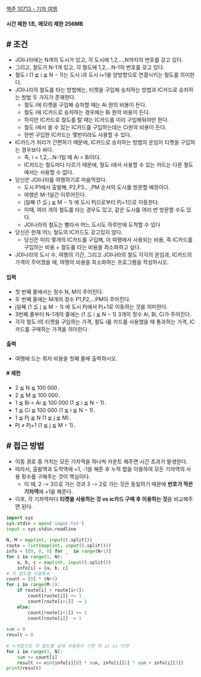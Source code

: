 
[백준 10713 - 기차 여행](https://www.acmicpc.net/problem/10713)

#### **시간 제한 1초, 메모리 제한 256MB**

## **# 조건**

- JOI나라에는 N개의 도시가 있고, 각 도시에 1,2,...,N까지의 번호를 갖고 있다.
- 그리고, 철도가 N-1개 있고, 각 철도에 1,2,...N-1의 번호를 갖고 있다.
- 철도 i (1 ≦ i ≦ N − 1)는 도시 i과 도시 i+1을 양방향으로 연결시키는 철도를 의미한다.
- JOI나라의 철도를 타는 방법에는, 티켓을 구입해 승차하는 방법과 IC카드로 승차하는 방법 두 가지가 존재한다.
	- 철도 i에 티켓을 구입해 승차할 때는 Ai 원의 비용이 든다.
	- 철도 i에 IC카드로 승차하는 경우에는 Bi 원의 비용이 든다. 
	- 하지만 IC카드로 철도를 탈 때는 IC카드를 미리 구입해둬야만 한다. 
	- 철도 i에서 쓸 수 있는 IC카드를 구입하는데는 Ci원의 비용이 든다. 
	- 한번 구입한 IC카드는 몇번이라도 사용할 수 있다.
- IC카드가 처리가 간편하기 때문에, IC카드로 승차하는 방법의 운임이 티켓을 구입하는 경우보다 싸다. 
	- 즉, i = 1,2,...N-1일 때 Ai > Bi이다. 
	- IC카드는 철도마다 다르기 때문에, 철도 i에서 사용할 수 있는 카드는 다른 철도에서는 사용할 수 없다.
- 당신은 JOI나라를 여행하기로 마음먹었다. 
	- 도시 P1에서 출발해, P2,P3... ,PM 순서의 도시를 방문할 예정이다. 
	- 여행은 M-1일간 이루어진다. 
	- j일째 (1 ≦ j ≦ M − 1) 에 도시 Pj으로부터 Pj+1으로 이동한다. 
	- 이때, 여러 개의 철도를 타는 경우도 있고, 같은 도시를 여러 번 방문할 수도 있다. 
	- JOI나라의 철도는 빨라서 어느 도시도 하루만에 도착할 수 있다
- 당신은 현재 어느 철도의 IC카드도 갖고있지 않다. 
	- 당신은 미리 몇개의 IC카드를 구입해, 이 여행에서 사용되는 비용, 즉 IC카드를 구입하는 비용 + 철도를 타는 비용을 최소화하고 싶다.
- JOI나라의 도시 수, 여행의 기간, 그리고 JOI나라의 철도 각각의 운임과, IC카드의 가격이 주어졌을 때, 여행의 비용을 최소화하는 프로그램을 작성하시오.

#### **입력**
- 첫 번째 줄에서는 정수 N, M이 주어진다.
- 두 번째 줄에는 M개의 정수 P1,P2,...PM이 주어진다. 
- j일째 (1 ≦ j ≦ M − 1) 에 도시 Pj에서 Pj+1로 이동하는 것을 의미한다.
- 3번째 줄부터 N-1개의 줄에는 (1 ≦ i ≦ N − 1) 3개의 정수 Ai, Bi, Ci가 주어진다. 
- 각각 철도 i의 티켓을 구입하는 가격, 철도 i를 카드를 사용했을 때 통과하는 가격, IC카드를 구매하는 가격을 의미한다.

#### **출력**
- 여행에 드는 최저 비용을 첫째 줄에 출력하시오.

#### **# 제한**
- 2 ≦ N ≦ 100 000．
- 2 ≦ M ≦ 100 000．
- 1 ≦ Bi < Ai ≦ 100 000 (1 ≦ i ≦ N − 1)．
- 1 ≦ Ci ≦ 100 000 (1 ≦ i ≦ N − 1)．
- 1 ≦ Pj ≦ N (1 ≦ j ≦ M)．
- Pj ≠ Pj+1 (1 ≦ j ≦ M − 1)．

## **# 접근 방법**

- 이동 경로 중 거치는 모든 기차역을 하나씩 카운트 해주면 시간 초과가 발생한다.
- 따라서, 출발역과 도착역에 +1, -1을 해준 후 누적 합을 이용하여 모든 기차역의 사용 횟수를 구해주는 것이 핵심이다.
	- 이 때, 2 -> 3으로 가는 것과 3 -> 2로 가는 것은 동일하기 때문에 **번호가 작은 기차역**에 +1을 해준다.
- 이후, 각 기차역마다 **티켓을 사용하는 것 vs ic카드 구매 후 이용하는 것**을 비교해주면 된다.

```python
import sys  
sys.stdin = open('input.txt')  
input = sys.stdin.readline  
  
N, M = map(int, input().split())  
route = list(map(int, input().split()))  
info = [[0, 0, 0] for _  in range(N+1)]  
for i in range(1, N):  
    a, b, c = map(int, input().split())  
    info[i] = [a, b, c]  
# 각 철도별 이용횟수  
count = [0] * (N+1)  
for i in range(M-1):  
    if route[i] < route[i+1]:  
        count[route[i]] += 1  
        count[route[i+1]] -= 1  
    else:  
        count[route[i+1]] += 1  
        count[route[i]] -= 1  
  
sum = 0  
result = 0  
  
# 누적합으로 각 철도별 실제 사용횟수 구한 뒤 ic vs 티켓  
for i in range(1, N):  
    sum += count[i]  
    result += min(info[i][0] * sum, info[i][1] * sum + info[i][2])  
print(result)
```